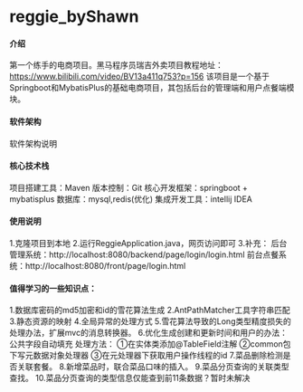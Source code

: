 # reggie_byShawn

#### 介绍
第一个练手的电商项目。黑马程序员瑞吉外卖项目教程地址：https://www.bilibili.com/video/BV13a411q753?p=156
该项目是一个基于Springboot和MybatisPlus的基础电商项目，其包括后台的管理端和用户点餐端模块。

#### 软件架构
软件架构说明


#### 核心技术栈
项目搭建工具：Maven
版本控制：Git
核心开发框架：springboot + mybatisplus
数据库：mysql,redis(优化)
集成开发工具：intellij IDEA

#### 使用说明

1.克隆项目到本地
2.运行ReggieApplication.java，网页访问即可
3.补充：
后台管理系统：http://localhost:8080/backend/page/login/login.html
前台点餐系统：http://localhost:8080/front/page/login.html

#### 值得学习的一些知识点：
1.数据库密码的md5加密和id的雪花算法生成
2.AntPathMatcher工具字符串匹配
3.静态资源的映射
4.全局异常的处理方式
5.雪花算法导致的Long类型精度损失的处理办法，扩展mvc的消息转换器。
6.优化生成创建和更新时间和用户的办法：公共字段自动填充
    处理方法：
        ①在实体类添加@TableField注解
        ②common包下写元数据对象处理器
        ③在元处理器下获取用户操作线程的id
7.菜品删除检测是否关联套餐。
8.新增菜品时，联合菜品口味的插入。
9.菜品分页查询的关联类型查找。
10.菜品分页查询的类型信息仅能查到前11条数据？暂时未解决
